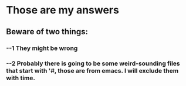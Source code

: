 # Those are my answers 
## Beware of two things: 
### --1 They might be wrong 
### --2 Probably there is going to be some weird-sounding files that start with '#, those are from emacs. I will exclude them with time. 
